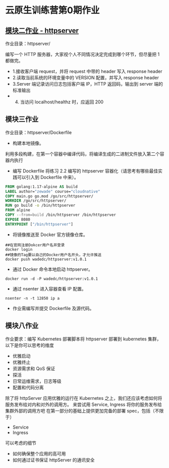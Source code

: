 # 云原生训练营第0期作业

## [模块二作业 - httpserver](httpserver)

作业目录：httpserver/

编写一个 HTTP 服务器，大家视个人不同情况决定完成到哪个环节，但尽量把 1 都做完。

* 1.接收客户端 request，并将 request 中带的 header 写入 response header
* 2.读取当前系统的环境变量中的 VERSION 配置，并写入 response header
* 3.Server 端记录访问日志包括客户端 IP，HTTP 返回码，输出到 server 端的标准输出
* 4. 当访问 localhost/healthz 时，应返回 200

## 模块三作业

作业目录：httpserver/Dockerfile

* 构建本地镜像。

利用多段构建，在第一个容器中编译代码，将编译生成的二进制文件放入第二个容器内执行

* 编写 Dockerfile 将练习 2.2 编写的 httpserver 容器化（请思考有哪些最佳实践可以引入到 Dockerfile 中来）。
```dockerfile
FROM golang:1.17-alpine AS build
LABEL author="zewade" course="cloudnative"
COPY main.go go.mod /go/src/httpserver/
WORKDIR /go/src/httpserver/
RUN go build -o /bin/httpserver
FROM alpine
COPY --from=build /bin/httpserver /bin/httpserver
EXPOSE 8080
ENTRYPOINT ["/bin/httpserver"]
```
* 将镜像推送至 Docker 官方镜像仓库。
```shell
##在官网注册Dokcer用户名并登录
docker login
##镜像的Tag要以自己的Docker用户名开头，才允许推送
docker push wadedc/httpserver:v1.0.1
```
* 通过 Docker 命令本地启动 httpserver。
```shell
docker run -d -P wadedc/httpserver:v1.0.1
```
* 通过 nsenter 进入容器查看 IP 配置。
```shell
nsenter -n -t 12850 ip a
```
* 作业需编写并提交 Dockerfile 及源代码。

## 模块八作业

作业要求：编写 Kubernetes 部署脚本将 httpserver 部署到 kubernetes 集群，以下是你可以思考的维度

* 优雅启动
* 优雅终止
* 资源需求和 QoS 保证
* 探活
* 日常运维需求，日志等级
* 配置和代码分离

除了将 httpServer 应用优雅的运行在 Kubernetes 之上，我们还应该考虑如何将服务发布给对内和对外的调用方。
来尝试用 Service, Ingress 将你的服务发布给集群外部的调用方吧 在第一部分的基础上提供更加完备的部署 spec，包括（不限于）

* Service
* Ingress

可以考虑的细节 
* 如何确保整个应用的高可用
* 如何通过证书保证 httpServer 的通讯安全

